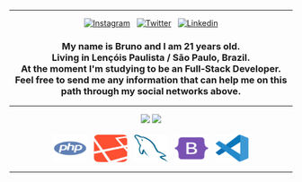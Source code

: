 <hr>

<div align="center">
  <a href="https://www.instagram.com/brnsalg/" target="_blank">
    <img src="https://img.shields.io/badge/Instagram-E4405F?style=for-the-badge&logo=instagram&logoColor=white" alt="Instagram"/></a> 
  &nbsp;
  <a href="https://www.twitter.com/brnsalg/" target="_blank"><img src="https://img.shields.io/badge/Twitter-1DA1F2?style=for-the-badge&logo=twitter&logoColor=white" alt="Twitter"/></a> 
  &nbsp;
  <a href="https://www.linkedin.com/in/brnsalg/" target="_blank"><img src="https://img.shields.io/badge/LinkedIn-0077B5?style=for-the-badge&logo=linkedin&logoColor=white" alt="Linkedin"/></a> 
</div>

<div align="center">
  <h3>
    <b>My name is Bruno and I am 21 years old.</b>
    <br>
    <b>Living in Lençóis Paulista / São Paulo, Brazil.</b>
    <br>
    <b>At the moment I'm studying to be an Full-Stack Developer.</b>
    <br>
    <b>Feel free to send me any information that can help me on this path through my social networks above.</b>
  </h3>
</div>

<hr>

<div align="center">
  <img height="150em" src="https://github-readme-stats.vercel.app/api?username=brnsalg&show_icons=true&theme=dracula&include_all_commits=true&count_private=true"/>
  <img height="150em" src="https://github-readme-stats.vercel.app/api/top-langs/?username=brnsalg&layout=compact&langs_count=16&theme=dracula"/>
</div>
  
<br>
  
<div align="center">
  
  <img alt="PHP" height="50" width="60" src="https://raw.githubusercontent.com/devicons/devicon/master/icons/php/php-plain.svg">
  &nbsp;
  <img alt="Laravel" height="50" width="60" src="https://raw.githubusercontent.com/devicons/devicon/master/icons/laravel/laravel-plain.svg">
  &nbsp;
  <img alt="MySQL" height="50" width="60" src="https://raw.githubusercontent.com/devicons/devicon/master/icons/mysql/mysql-plain.svg">
  &nbsp;
  <img alt="Bootstrap" height="50" width="60" src="https://raw.githubusercontent.com/devicons/devicon/master/icons/bootstrap/bootstrap-plain.svg">
  &nbsp;
  <img alt="VSCode" height="50" width="60" src="https://raw.githubusercontent.com/devicons/devicon/master/icons/vscode/vscode-original.svg">
</div>

<hr>
